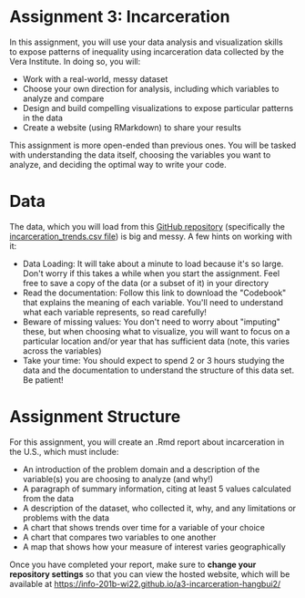 # Assignment 3: Incarceration

In this assignment, you will use your data analysis and visualization skills to expose patterns of inequality using incarceration data collected by the Vera Institute. In doing so, you will:

- Work with a real-world, messy dataset
- Choose your own direction for analysis, including which variables to analyze and compare
- Design and build compelling visualizations to expose particular patterns in the data
- Create a website (using RMarkdown) to share your results

This assignment is more open-ended than previous ones. You will be tasked with understanding the data itself, choosing the variables you want to analyze, and deciding the optimal way to write your code. 

# Data

The data, which you will load from this [GitHub repository](https://github.com/vera-institute/incarceration-trends) (specifically the [incarceration_trends.csv file](https://raw.githubusercontent.com/vera-institute/incarceration-trends/master/incarceration_trends.csv)) is big and messy. A few hints on working with it:

- Data Loading: It will take about a minute to load because it's so large. Don't worry if this takes a while when you start the assignment. Feel free to save a copy of the data (or a subset of it) in your directory
- Read the documentation: Follow this link to download the "Codebook" that explains the meaning of each variable. You'll need to understand what each variable represents, so read carefully!
- Beware of missing values: You don't need to worry about "imputing" these, but when choosing what to visualize, you will want to focus on a particular location and/or year that has sufficient data (note, this varies across the variables)
- Take your time: You should expect to spend 2 or 3 hours studying the data and the documentation to understand the structure of this data set. Be patient!

# Assignment Structure

For this assignment, you will create an .Rmd report about incarceration in the U.S., which must include:

- An introduction of the problem domain and a description of the variable(s) you are choosing to analyze (and why!)
- A paragraph of summary information, citing at least 5 values calculated from the data
- A description of the dataset, who collected it, why, and any limitations or problems with the data
- A chart that shows trends over time for a variable of your choice
- A chart that compares two variables to one another
- A map that shows how your measure of interest varies geographically

Once you have completed your report, make sure to **change your repository settings** so that you can view the hosted website, which will be available at https://info-201b-wi22.github.io/a3-incarceration-hangbui2/
